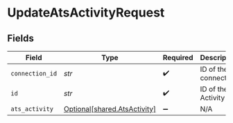 # UpdateAtsActivityRequest


## Fields

| Field                                                              | Type                                                               | Required                                                           | Description                                                        |
| ------------------------------------------------------------------ | ------------------------------------------------------------------ | ------------------------------------------------------------------ | ------------------------------------------------------------------ |
| `connection_id`                                                    | *str*                                                              | :heavy_check_mark:                                                 | ID of the connection                                               |
| `id`                                                               | *str*                                                              | :heavy_check_mark:                                                 | ID of the Activity                                                 |
| `ats_activity`                                                     | [Optional[shared.AtsActivity]](../../models/shared/atsactivity.md) | :heavy_minus_sign:                                                 | N/A                                                                |